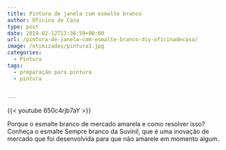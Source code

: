 ```yaml
---
title: Pintura de janela com esmalte branco
author: Oficina de Casa
type: post
date: 2019-02-12T17:30:59+00:00
url: /pintura-de-janela-com-esmalte-branco-diy-oficinadecasa/
image: /otimizadas/pintura1.jpg
categories:
  - Pintura
tags:
  - preparação para pintura
  - pintura


---
```

{{< youtube 650c4rjb7aY >}}

Porque o esmalte branco de mercado amarela e como resolver isso? Conheça o esmalte Sempre branco da Suvinil, que é uma inovação de mercado que foi desenvolvida para que não amarele em momento algum.
